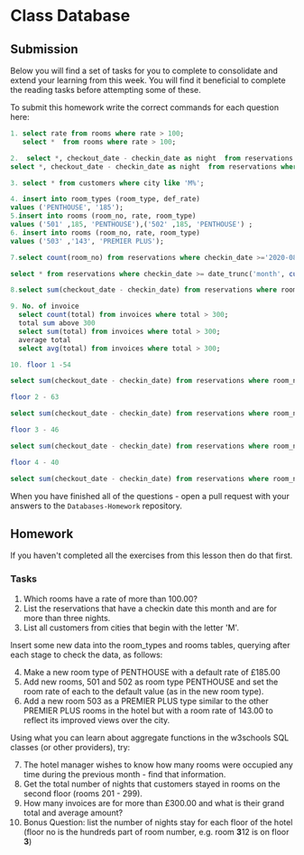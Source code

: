 # Class Database

## Submission

Below you will find a set of tasks for you to complete to consolidate and extend your learning from this week.  You will find it beneficial to complete the reading tasks before attempting some of these.

To submit this homework write the correct commands for each question here:

```sql
1. select rate from rooms where rate > 100;
   select *  from rooms where rate > 100;

2.  select *, checkout_date - checkin_date as night  from reservations where checkin_date between '2020-09-01'and '2020-09-30' and checkout_date - checkin_date > 3;
select *, checkout_date - checkin_date as night  from reservations where (extract(month from checkin_date)) = (extract(month from current_date)) and  checkout_date - checkin_date > 3;

3. select * from customers where city like 'M%';

4. insert into room_types (room_type, def_rate) 
values ('PENTHOUSE', '185');
5.insert into rooms (room_no, rate, room_type)
values ('501' ,185, 'PENTHOUSE'),('502' ,185, 'PENTHOUSE') ;
6. insert into rooms (room_no, rate, room_type)
values ('503' ,'143', 'PREMIER PLUS');

7.select count(room_no) from reservations where checkin_date >='2020-08-01' and checkout_date <= '2020-08-31';

select * from reservations where checkin_date >= date_trunc('month', current_date- interval'1' month) and checkout_date <= ( current_date);

8.select sum(checkout_date - checkin_date) from reservations where room_no between 201 and 299;

9. No. of invoice
  select count(total) from invoices where total > 300;
  total sum above 300
  select sum(total) from invoices where total > 300;
  average total
  select avg(total) from invoices where total > 300;

10. floor 1 -54

select sum(checkout_date - checkin_date) from reservations where room_no between 101 and 199;

floor 2 - 63

select sum(checkout_date - checkin_date) from reservations where room_no between 201 and 299;

floor 3 - 46

select sum(checkout_date - checkin_date) from reservations where room_no between 301 and 399;

floor 4 - 40

select sum(checkout_date - checkin_date) from reservations where room_no between 401 and 499;

```

When you have finished all of the questions - open a pull request with your answers to the `Databases-Homework` repository.

## Homework

If you haven't completed all the exercises from this lesson then do that first.

### Tasks
1.  Which rooms have a rate of more than 100.00?
2.  List the reservations that have a checkin date this month and are for more than three nights.
3.  List all customers from cities that begin with the letter 'M'.

Insert some new data into the room_types and rooms tables, querying after each stage to check the data, as follows:

4.  Make a new room type of PENTHOUSE with a default rate of £185.00
5.  Add new rooms, 501 and 502 as room type PENTHOUSE and set the room rate of each to the default value (as in the new room type).
6.  Add a new room 503 as a PREMIER PLUS type similar to the other PREMIER PLUS rooms in the hotel but with a room rate of 143.00 to reflect its improved views over the city.

Using what you can learn about aggregate functions in the w3schools SQL classes (or other providers), try:

7.  The hotel manager wishes to know how many rooms were occupied any time during the previous month - find that information.
8.  Get the total number of nights that customers stayed in rooms on the second floor (rooms 201 - 299).
9.  How many invoices are for more than £300.00 and what is their grand total and average amount?
10.  Bonus Question: list the number of nights stay for each floor of the hotel (floor no is the hundreds part of room number, e.g. room **3**12 is on floor **3**)
